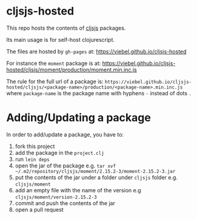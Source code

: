 # cljsjs-hosted
This repo hosts the contents of [cljsjs](https://github.com/cljsjs/packages) packages.

Its main usage is for self-host clojurescript.

The files are hosted by `gh-pages` at: https://viebel.github.io/cljsjs-hosted

For instance the `moment` package is at: https://viebel.github.io/cljsjs-hosted/cljsjs/moment/production/moment.min.inc.js

The rule for the full url of a package is: `https://viebel.github.io/cljsjs-hosted/cljsjs/<package-name>/production/<package-name>.min.inc.js` where `package-name` is the package name with hyphens `-` instead of dots `.`

# Adding/Updating a package

In order to add/update a package, you have to:

1. fork this project
2. add the package in the `project.clj`
3. run `lein deps`
4. open the jar of the package e.g. `tar xvf ~/.m2/repository/cljsjs/moment/2.15.2-3/moment-2.15.2-3.jar`
5. put the contents of the jar under a folder under `cljsjs` folder e.g. `cljsjs/moment`
6. add an empty file with the name of the version e.g `cljsjs/moment/version-2.15.2-3`
6. commit and push the contents of the jar
7. open a pull request

